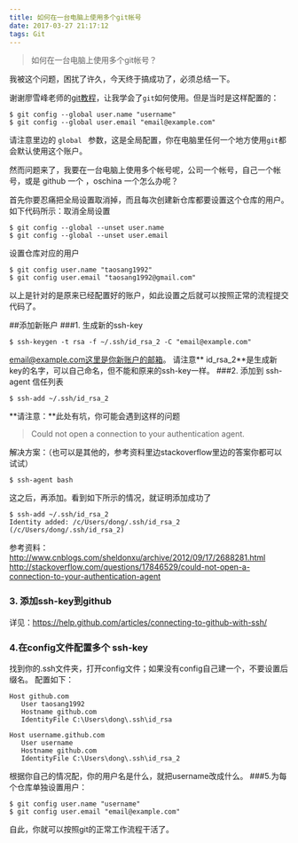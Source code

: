 ```yaml
---
title: 如何在一台电脑上使用多个git帐号
date: 2017-03-27 21:17:12
tags: Git 
---
```

> 如何在一台电脑上使用多个git帐号？

我被这个问题，困扰了许久，今天终于搞成功了，必须总结一下。

谢谢廖雪峰老师的[git教程](http://www.liaoxuefeng.com/wiki/0013739516305929606dd18361248578c67b8067c8c017b000)，让我学会了`git`如何使用。但是当时是这样配置的：
```shell
$ git config --global user.name "username"
$ git config --global user.email "email@example.com"
```
请注意里边的 `global ` 参数，这是全局配置，你在电脑里任何一个地方使用`git`都会默认使用这个账户。

然而问题来了，我要在一台电脑上使用多个帐号呢，公司一个帐号，自己一个帐号，或是 github 一个 ，oschina 一个怎么办呢？

首先你要忍痛把全局设置取消掉，而且每次创建新仓库都要设置这个仓库的用户。
如下代码所示：取消全局设置
```shell
$ git config --global --unset user.name
$ git config --global --unset user.email
```
设置仓库对应的用户
```shell
$ git config user.name "taosang1992"  
$ git config user.email "taosang1992@gmail.com"
```
以上是针对的是原来已经配置好的账户，如此设置之后就可以按照正常的流程提交代码了。

##添加新账户
###1. 生成新的ssh-key
```shell
$ ssh-keygen -t rsa -f ~/.ssh/id_rsa_2 -C "email@example.com"
```
email@example.com这里是你新账户的邮箱。
请注意** id_rsa_2**是生成新key的名字，可以自己命名，但不能和原来的ssh-key一样。
###2. 添加到 ssh-agent 信任列表
```shell
$ ssh-add ~/.ssh/id_rsa_2
```
**请注意：**此处有坑，你可能会遇到这样的问题
> Could not open a connection to your authentication agent.

解决方案：（也可以是其他的，参考资料里边stackoverflow里边的答案你都可以试试）
```shell
$ ssh-agent bash
```
这之后，再添加。看到如下所示的情况，就证明添加成功了
```shell
$ ssh-add ~/.ssh/id_rsa_2
Identity added: /c/Users/dong/.ssh/id_rsa_2 (/c/Users/dong/.ssh/id_rsa_2)
```
参考资料：
http://www.cnblogs.com/sheldonxu/archive/2012/09/17/2688281.html
http://stackoverflow.com/questions/17846529/could-not-open-a-connection-to-your-authentication-agent

### 3. 添加ssh-key到github
详见：https://help.github.com/articles/connecting-to-github-with-ssh/
### 4.在config文件配置多个 ssh-key
找到你的.ssh文件夹，打开config文件；如果没有config自己建一个，不要设置后缀名。
配置如下：
```
Host github.com
   User taosang1992
   Hostname github.com 
   IdentityFile C:\Users\dong\.ssh\id_rsa

Host username.github.com
   User username
   Hostname github.com 
   IdentityFile C:\Users\dong\.ssh\id_rsa_2
```
根据你自己的情况配，你的用户名是什么，就把username改成什么。
###5.为每个仓库单独设置用户：
```shell
$ git config user.name "username"  
$ git config user.email "email@example.com"
```
自此，你就可以按照git的正常工作流程干活了。